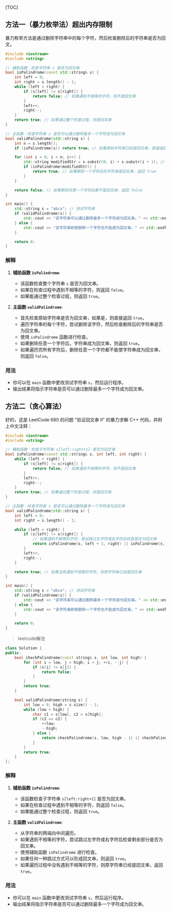[TOC]
## 方法一（暴力枚举法）超出内存限制
暴力枚举方法是通过删除字符串中的每个字符，然后检查删除后的字符串是否为回文。

```cpp
#include <iostream>
#include <string>

// 辅助函数：检查字符串 s 是否为回文串
bool isPalindrome(const std::string& s) {
    int left = 0;
    int right = s.length() - 1;
    while (left < right) {
        if (s[left] != s[right]) {
            return false; // 如果遇到不相等的字符，则不是回文串
        }
        left++;
        right--;
    }
    return true; // 如果通过整个检查过程，则是回文串
}

// 主函数：检查字符串 s 是否可以通过删除最多一个字符成为回文串
bool validPalindrome(std::string s) {
    int n = s.length();
    if (isPalindrome(s)) return true; // 如果原始字符串已经是回文串，直接返回 true

    for (int i = 0; i < n; i++) {
        std::string modifiedStr = s.substr(0, i) + s.substr(i + 1); // 删除第 i 个字符
        if (isPalindrome(modifiedStr)) {
            return true; // 如果删除一个字符后的字符串是回文串，返回 true
        }
    }

    return false; // 如果删除任意一个字符后都不是回文串，返回 false
}

int main() {
    std::string s = "abca"; // 测试字符串
    if (validPalindrome(s)) {
        std::cout << "该字符串可以通过删除最多一个字符成为回文串。" << std::endl;
    } else {
        std::cout << "该字符串即使删除一个字符也不能成为回文串。" << std::endl;
    }

    return 0;
}
```

### 解释

1. **辅助函数 `isPalindrome`**:
   - 该函数检查整个字符串 `s` 是否为回文串。
   - 如果在检查过程中遇到不相等的字符，则返回 `false`。
   - 如果能通过整个检查过程，则返回 `true`。

2. **主函数 `validPalindrome`**:
   - 首先检查原始字符串是否为回文串，如果是，则直接返回 `true`。
   - 遍历字符串的每个字符，尝试删除该字符，然后检查删除后的字符串是否为回文串。
   - 使用 `isPalindrome` 函数进行检查。
   - 如果删除任意一个字符后，字符串成为回文串，则返回 `true`。
   - 如果遍历完所有字符后，删除任意一个字符都不能使字符串成为回文串，则返回 `false`。

### 用法

- 你可以在 `main` 函数中更改测试字符串 `s`，然后运行程序。
- 输出结果将指示字符串是否可以通过删除最多一个字符成为回文串。

## 方法二（贪心算法）
好的，这是 LeetCode 680 的问题 "验证回文串 II" 的暴力求解 C++ 代码，并附上中文注释：

```cpp
#include <iostream>
#include <string>

// 辅助函数：检查子字符串 s[left:right+1] 是否为回文串
bool isPalindrome(const std::string& s, int left, int right) {
    while (left < right) {
        if (s[left] != s[right]) {
            return false; // 如果遇到不相等的字符，则不是回文串
        }
        left++;
        right--;
    }
    return true; // 如果通过整个检查过程，则是回文串
}

// 主函数：检查字符串 s 是否可以通过删除最多一个字符成为回文串
bool validPalindrome(std::string s) {
    int left = 0;
    int right = s.length() - 1;

    while (left < right) {
        if (s[left] != s[right]) {
            // 如果遇到不相等的字符，尝试跳过左字符或右字符后检查是否为回文串
            return isPalindrome(s, left + 1, right) || isPalindrome(s, left, right - 1);
        }
        left++;
        right--;
    }

    return true; // 如果没有遇到不相等的字符，则原字符串已经是回文串
}

int main() {
    std::string s = "abca"; // 测试字符串
    if (validPalindrome(s)) {
        std::cout << "该字符串可以通过删除最多一个字符成为回文串。" << std::endl;
    } else {
        std::cout << "该字符串即使删除一个字符也不能成为回文串。" << std::endl;
    }

    return 0;
}
```
> leetcode解法
```cpp
class Solution {
public:
    bool checkPalindrome(const string& s, int low, int high) {
        for (int i = low, j = high; i < j; ++i, --j) {
            if (s[i] != s[j]) {
                return false;
            }
        }
        return true;
    }

    bool validPalindrome(string s) {
        int low = 0, high = s.size() - 1;
        while (low < high) {
            char c1 = s[low], c2 = s[high];
            if (c1 == c2) {
                ++low;
                --high;
            } else {
                return checkPalindrome(s, low, high - 1) || checkPalindrome(s, low + 1, high);
            }
        }
        return true;
    }
};
```
### 解释

1. **辅助函数 `isPalindrome`**:
   - 该函数检查子字符串 `s[left:right+1]` 是否为回文串。
   - 如果在检查过程中遇到不相等的字符，则返回 `false`。
   - 如果能通过整个检查过程，则返回 `true`。

2. **主函数 `validPalindrome`**:
   - 从字符串的两端向中间遍历。
   - 如果遇到不相等的字符，尝试跳过左字符或右字符后检查剩余部分是否为回文串。
   - 使用辅助函数 `isPalindrome` 进行检查。
   - 如果任何一种跳过方式可以形成回文串，则返回 `true`。
   - 如果遍历过程中没有遇到不相等的字符，则原字符串已经是回文串，返回 `true`。

### 用法

- 你可以在 `main` 函数中更改测试字符串 `s`，然后运行程序。
- 输出结果将指示字符串是否可以通过删除最多一个字符成为回文串。